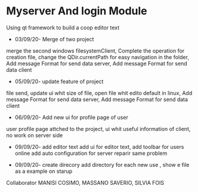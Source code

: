 # Myserver And login Module
Using qt framework to build a coop editor text

* 03/09/20- Merge of two project  

merge the second windows filesystemClient, 
Complete the operation for creation file, 
change the QDir.currentPath for easy navigation in the folder, 
Add message Format for send data server, 
Add message Format for send data client

* 05/09/20- update feature of project 

file send, 
update ui whit size of file, 
open file whit edito default in linux, 
Add message Format for send data server, 
Add message Format for send data client

* 06/09/20- Add new ui for profile page of user

user profile page attched to the project,
ui whit useful information of client,
no work on server side

* 09/09/20- add editor text 
add ui for editor text, add toolbar for users online
add auto configuration for server
reparir same problem 

* 09/09/20- create direcory 
add directory for each new use , 
show e file as a example on starup

Collaborator
MANISI COSIMO, MASSANO SAVERIO, SILVIA FOIS

